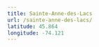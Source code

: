 ```yaml
---
title: Sainte-Anne-des-Lacs
url: /sainte-anne-des-lacs/
latitude: 45.864
longitude: -74.121
---
```

